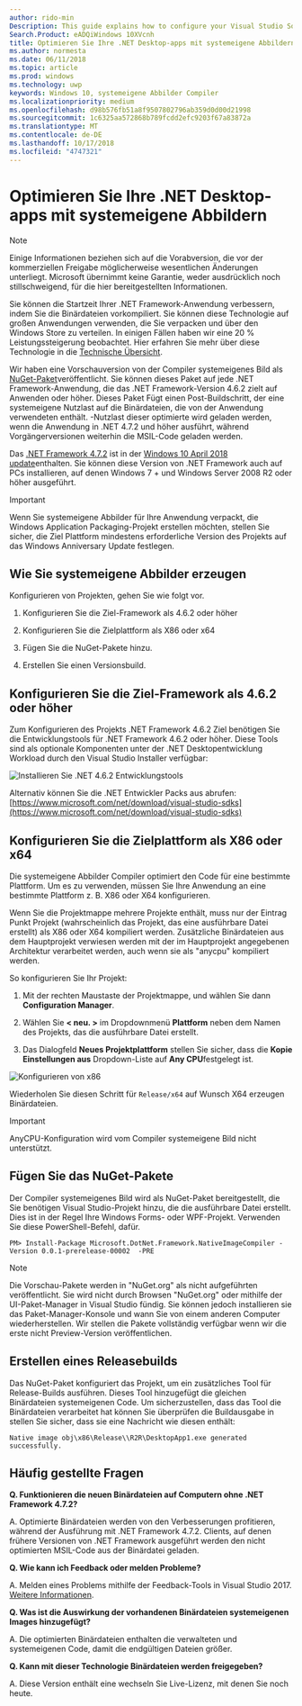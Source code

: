 ```yaml
---
author: rido-min
Description: This guide explains how to configure your Visual Studio Solution to optimize the application binaries with native images.
Search.Product: eADQiWindows 10XVcnh
title: Optimieren Sie Ihre .NET Desktop-apps mit systemeigene Abbildern
ms.author: normesta
ms.date: 06/11/2018
ms.topic: article
ms.prod: windows
ms.technology: uwp
keywords: Windows 10, systemeigene Abbilder Compiler
ms.localizationpriority: medium
ms.openlocfilehash: d98b576fb51a8f9507802796ab359d0d00d21998
ms.sourcegitcommit: 1c6325aa572868b789fcdd2efc9203f67a83872a
ms.translationtype: MT
ms.contentlocale: de-DE
ms.lasthandoff: 10/17/2018
ms.locfileid: "4747321"
---
```

# <a name="optimize-your-net-desktop-apps-with-native-images"></a>Optimieren Sie Ihre .NET Desktop-apps mit systemeigene Abbildern

> [!NOTE]
> Einige Informationen beziehen sich auf die Vorabversion, die vor der kommerziellen Freigabe möglicherweise wesentlichen Änderungen unterliegt. Microsoft übernimmt keine Garantie, weder ausdrücklich noch stillschweigend, für die hier bereitgestellten Informationen.

Sie können die Startzeit Ihrer .NET Framework-Anwendung verbessern, indem Sie die Binärdateien vorkompiliert. Sie können diese Technologie auf großen Anwendungen verwenden, die Sie verpacken und über den Windows Store zu verteilen. In einigen Fällen haben wir eine 20 % Leistungssteigerung beobachtet. Hier erfahren Sie mehr über diese Technologie in die [Technische Übersicht](https://github.com/dotnet/coreclr/blob/master/Documentation/botr/readytorun-overview.md).

Wir haben eine Vorschauversion von der Compiler systemeigenes Bild als [NuGet-Paket](https://www.nuget.org/packages/Microsoft.DotNet.Framework.NativeImageCompiler)veröffentlicht. Sie können dieses Paket auf jede .NET Framework-Anwendung, die das .NET Framework-Version 4.6.2 zielt auf Anwenden oder höher. Dieses Paket Fügt einen Post-Buildschritt, der eine systemeigene Nutzlast auf die Binärdateien, die von der Anwendung verwendeten enthält. -Nutzlast dieser optimierte wird geladen werden, wenn die Anwendung in .NET 4.7.2 und höher ausführt, während Vorgängerversionen weiterhin die MSIL-Code geladen werden.

Das [.NET Framework 4.7.2](https://blogs.msdn.microsoft.com/dotnet/2018/04/30/announcing-the-net-framework-4-7-2/) ist in der [Windows 10 April 2018 update](https://blogs.windows.com/windowsexperience/2018/04/30/how-to-get-the-windows-10-april-2018-update/)enthalten. Sie können diese Version von .NET Framework auch auf PCs installieren, auf denen Windows 7 + und Windows Server 2008 R2 oder höher ausgeführt.

> [!IMPORTANT]
> Wenn Sie systemeigene Abbilder für Ihre Anwendung verpackt, die Windows Application Packaging-Projekt erstellen möchten, stellen Sie sicher, die Ziel Plattform mindestens erforderliche Version des Projekts auf das Windows Anniversary Update festlegen.

## <a name="how-to-produce-native-images"></a>Wie Sie systemeigene Abbilder erzeugen

Konfigurieren von Projekten, gehen Sie wie folgt vor.

1. Konfigurieren Sie die Ziel-Framework als 4.6.2 oder höher

2. Konfigurieren Sie die Zielplattform als X86 oder x64 

3. Fügen Sie die NuGet-Pakete hinzu.

4. Erstellen Sie einen Versionsbuild.

## <a name="configure-the-target-framework-as-462-or-above"></a>Konfigurieren Sie die Ziel-Framework als 4.6.2 oder höher

Zum Konfigurieren des Projekts .NET Framework 4.6.2 Ziel benötigen Sie die Entwicklungstools für .NET Framework 4.6.2 oder höher. Diese Tools sind als optionale Komponenten unter der .NET Desktopentwicklung Workload durch den Visual Studio Installer verfügbar:

![Installieren Sie .NET 4.6.2 Entwicklungstools](images/desktop-to-uwp/install-4.6.2-devpack.png)

Alternativ können Sie die .NET Entwickler Packs aus abrufen:[https://www.microsoft.com/net/download/visual-studio-sdks](https://www.microsoft.com/net/download/visual-studio-sdks)

## <a name="configure-the-target-platform-as-x86-or-x64"></a>Konfigurieren Sie die Zielplattform als X86 oder x64

Die systemeigene Abbilder Compiler optimiert den Code für eine bestimmte Plattform. Um es zu verwenden, müssen Sie Ihre Anwendung an eine bestimmte Plattform z. B. X86 oder X64 konfigurieren.

Wenn Sie die Projektmappe mehrere Projekte enthält, muss nur der Eintrag Punkt Projekt (wahrscheinlich das Projekt, das eine ausführbare Datei erstellt) als X86 oder X64 kompiliert werden. Zusätzliche Binärdateien aus dem Hauptprojekt verwiesen werden mit der im Hauptprojekt angegebenen Architektur verarbeitet werden, auch wenn sie als "anycpu" kompiliert werden.

So konfigurieren Sie Ihr Projekt:

1. Mit der rechten Maustaste der Projektmappe, und wählen Sie dann **Configuration Manager**.

2. Wählen Sie **< neu. >** im Dropdownmenü **Plattform** neben dem Namen des Projekts, das die ausführbare Datei erstellt.

3. Das Dialogfeld **Neues Projektplattform** stellen Sie sicher, dass die **Kopie Einstellungen aus** Dropdown-Liste auf **Any CPU**festgelegt ist.

![Konfigurieren von x86](images/desktop-to-uwp/configure-x86.png)

Wiederholen Sie diesen Schritt für `Release/x64` auf Wunsch X64 erzeugen Binärdateien.

>[!IMPORTANT]
> AnyCPU-Konfiguration wird vom Compiler systemeigene Bild nicht unterstützt.

## <a name="add-the-nuget-packages"></a>Fügen Sie das NuGet-Pakete

Der Compiler systemeigenes Bild wird als NuGet-Paket bereitgestellt, die Sie benötigen Visual Studio-Projekt hinzu, die die ausführbare Datei erstellt. Dies ist in der Regel Ihre Windows Forms- oder WPF-Projekt. Verwenden Sie diese PowerShell-Befehl, dafür.

```PS
PM> Install-Package Microsoft.DotNet.Framework.NativeImageCompiler -Version 0.0.1-prerelease-00002  -PRE
```

> [!NOTE]
> Die Vorschau-Pakete werden in "NuGet.org" als nicht aufgeführten veröffentlicht. Sie wird nicht durch Browsen "NuGet.org" oder mithilfe der UI-Paket-Manager in Visual Studio fündig. Sie können jedoch installieren sie das Paket-Manager-Konsole und wann Sie von einem anderen Computer wiederherstellen. Wir stellen die Pakete vollständig verfügbar wenn wir die erste nicht Preview-Version veröffentlichen.

## <a name="create-a-release-build"></a>Erstellen eines Releasebuilds

Das NuGet-Paket konfiguriert das Projekt, um ein zusätzliches Tool für Release-Builds ausführen. Dieses Tool hinzugefügt die gleichen Binärdateien systemeigenen Code.
Um sicherzustellen, dass das Tool die Binärdateien verarbeitet hat können Sie überprüfen die Buildausgabe in stellen Sie sicher, dass sie eine Nachricht wie diesen enthält:

```
Native image obj\x86\Release\\R2R\DesktopApp1.exe generated successfully.
```

## <a name="faq"></a>Häufig gestellte Fragen

**Q. Funktionieren die neuen Binärdateien auf Computern ohne .NET Framework 4.7.2?**

A. Optimierte Binärdateien werden von den Verbesserungen profitieren, während der Ausführung mit .NET Framework 4.7.2. Clients, auf denen frühere Versionen von .NET Framework ausgeführt werden den nicht optimierten MSIL-Code aus der Binärdatei geladen.

**Q. Wie kann ich Feedback oder melden Probleme?**

A. Melden eines Problems mithilfe der Feedback-Tools in Visual Studio 2017. [Weitere Informationen](https://docs.microsoft.com/visualstudio/ide/how-to-report-a-problem-with-visual-studio-2017).

**Q. Was ist die Auswirkung der vorhandenen Binärdateien systemeigenen Images hinzugefügt?**

A. Die optimierten Binärdateien enthalten die verwalteten und systemeigenen Code, damit die endgültigen Dateien größer.

**Q. Kann mit dieser Technologie Binärdateien werden freigegeben?**

A. Diese Version enthält eine wechseln Sie Live-Lizenz, mit denen Sie noch heute.
